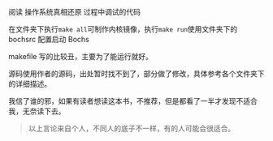 阅读 操作系统真相还原 过程中调试的代码

在文件夹下执行`make all`可制作内核镜像，执行`make run`使用文件夹下的 bochsrc 配置启动 Bochs 

makefile 写的比较丑，主要为了能运行就好。



源码使用作者的源码，出处暂时找不到了，部分做了修改，具体参考各个文件夹下的详细描述。



我信了谁的邪，如果有读者想读这本书，不推荐，但是都看了一半才发现不适合我，无奈读下去。

> 以上言论来自个人，不同人的底子不一样，有的人可能会很适合。

